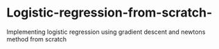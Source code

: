 # Logistic-regression-from-scratch-
Implementing logistic regression using gradient descent and newtons method from scratch
